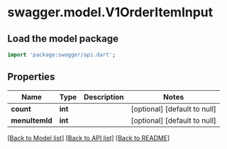 # swagger.model.V1OrderItemInput

## Load the model package
```dart
import 'package:swagger/api.dart';
```

## Properties
Name | Type | Description | Notes
------------ | ------------- | ------------- | -------------
**count** | **int** |  | [optional] [default to null]
**menuItemId** | **int** |  | [optional] [default to null]

[[Back to Model list]](../README.md#documentation-for-models) [[Back to API list]](../README.md#documentation-for-api-endpoints) [[Back to README]](../README.md)



